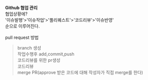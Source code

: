 **Github 협업 관리**<br>
협업상황에?<br>
'이슈발행'>'이슈작업'>'풀리퀘스트'>'코드리뷰'>'이슈반영'<br>
순으로 이루어진다.
<br>
<br>
pull request 방법<br>
>branch 생성<br>
>작업수행후 add,commit,push<br>
>코드리뷰를 위한 pr생성<br>
>코드리뷰<br>
>merge PR(approve 받은 코드에 대해 작성자가 직접 merge를 한다)<br>
